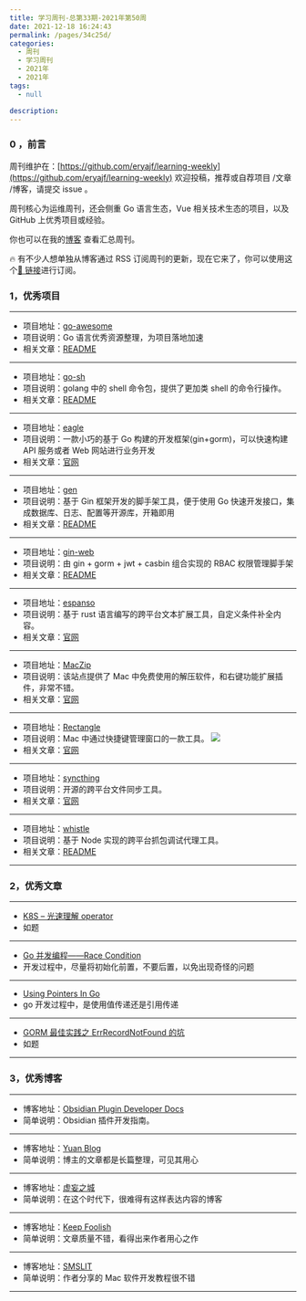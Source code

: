 ```yaml
---
title: 学习周刊-总第33期-2021年第50周
date: 2021-12-18 16:24:43
permalink: /pages/34c25d/
categories:
  - 周刊
  - 学习周刊
  - 2021年
  - 2021年
tags:
  - null

description:
---
```


### 0 ，前言

周刊维护在：[https://github.com/eryajf/learning-weekly](https://github.com/eryajf/learning-weekly) 欢迎投稿，推荐或自荐项目 /文章 /博客，请提交 issue 。

周刊核心为运维周刊，还会侧重 Go 语言生态，Vue 相关技术生态的项目，以及 GitHub 上优秀项目或经验。

你也可以在我的[博客](https://wiki.eryajf.net/learning-weekly/) 查看汇总周刊。

🔥 有不少人想单独从博客通过 RSS 订阅周刊的更新，现在它来了，你可以使用这个[🔗 链接](https://wiki.eryajf.net/learning-weekly.xml)进行订阅。

### 1，优秀项目

---

- 项目地址：[go-awesome](https://github.com/shockerli/go-awesome)
- 项目说明：Go 语言优秀资源整理，为项目落地加速
- 相关文章：[README](https://github.com/shockerli/go-awesome/blob/master/README.md)

---

- 项目地址：[go-sh](https://github.com/codeskyblue/go-sh)
- 项目说明：golang 中的 shell 命令包，提供了更加类 shell 的命令行操作。
- 相关文章：[README](https://github.com/codeskyblue/go-sh/blob/master/README.md)

---

- 项目地址：[eagle](https://github.com/go-eagle/eagle)
- 项目说明：一款小巧的基于 Go 构建的开发框架(gin+gorm)，可以快速构建 API 服务或者 Web 网站进行业务开发
- 相关文章：[官网](https://go-eagle.org/)

---

- 项目地址：[gen](https://github.com/wangbjun/gen)
- 项目说明：基于 Gin 框架开发的脚手架工具，便于使用 Go 快速开发接口，集成数据库、日志、配置等开源库，开箱即用
- 相关文章：[README](https://github.com/wangbjun/gen/blob/master/README.md)

---

- 项目地址：[gin-web](https://github.com/piupuer/gin-web)
- 项目说明：由 gin + gorm + jwt + casbin 组合实现的 RBAC 权限管理脚手架
- 相关文章：[README](https://github.com/piupuer/gin-web/blob/dev/README.md)

---

- 项目地址：[espanso](https://github.com/federico-terzi/espanso)
- 项目说明：基于 rust 语言编写的跨平台文本扩展工具，自定义条件补全内容。
- 相关文章：[官网](https://espanso.org/)

---

- 项目地址：[MacZip](https://ezip.awehunt.com/)
- 项目说明：该站点提供了 Mac 中免费使用的解压软件，和右键功能扩展插件，非常不错。
- 相关文章：[官网](https://ezip.awehunt.com/)

---

- 项目地址：[Rectangle](https://github.com/rxhanson/Rectangle)
- 项目说明：Mac 中通过快捷键管理窗口的一款工具。
  ![](http://t.eryajf.net/imgs/2021/12/d3f73b71ae061a57.png)
- 相关文章：[官网](https://rectangleapp.com/)

---

- 项目地址：[syncthing](https://github.com/syncthing/syncthing)
- 项目说明：开源的跨平台文件同步工具。
- 相关文章：[官网](https://syncthing.net/)

---

- 项目地址：[whistle](https://github.com/avwo/whistle)
- 项目说明：基于 Node 实现的跨平台抓包调试代理工具。
- 相关文章：[README](http://wproxy.org/whistle/)

---

### 2，优秀文章

---

- [K8S – 光速理解 operator](https://yuerblog.cc/2019/08/13/k8s-%e5%85%89%e9%80%9f%e7%90%86%e8%a7%a3operator/)
- 如题

---

- [Go 并发编程——Race Condition](https://zhuanlan.zhihu.com/p/96404744)
- 开发过程中，尽量将初始化前置，不要后置，以免出现奇怪的问题

---

- [Using Pointers In Go](https://www.ardanlabs.com/blog/2014/12/using-pointers-in-go.html)
- go 开发过程中，是使用值传递还是引用传递

---

- [GORM 最佳实践之 ErrRecordNotFound 的坑](https://jingwei.link/2018/11/18/gorm-err-record-not-found.html)
- 如题

---

### 3，优秀博客

---

- 博客地址：[Obsidian Plugin Developer Docs](https://marcus.se.net/obsidian-plugin-docs/)
- 简单说明：Obsidian 插件开发指南。

---

- 博客地址：[Yuan Blog](http://www.yuan316.com/)
- 简单说明：博主的文章都是长篇整理，可见其用心

---

- 博客地址：[虚妄之城](https://liheyuting.github.io/)
- 简单说明：在这个时代下，很难得有这样表达内容的博客

---

- 博客地址：[Keep Foolish](https://www.bwangel.me/)
- 简单说明：文章质量不错，看得出来作者用心之作

---

- 博客地址：[SMSLIT](https://blog.smslit.cn/)
- 简单说明：作者分享的 Mac 软件开发教程很不错

---
